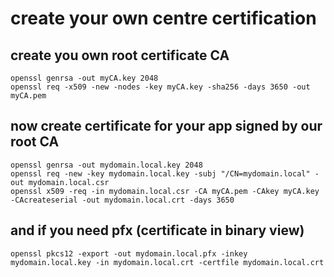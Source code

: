 # create your own centre certification
## create you own root certificate CA
```
openssl genrsa -out myCA.key 2048
openssl req -x509 -new -nodes -key myCA.key -sha256 -days 3650 -out myCA.pem
```
## now create certificate for your app signed by our root CA
```
openssl genrsa -out mydomain.local.key 2048
openssl req -new -key mydomain.local.key -subj "/CN=mydomain.local" -out mydomain.local.csr
openssl x509 -req -in mydomain.local.csr -CA myCA.pem -CAkey myCA.key -CAcreateserial -out mydomain.local.crt -days 3650
```
## and if you need pfx (certificate in binary view)
```
openssl pkcs12 -export -out mydomain.local.pfx -inkey mydomain.local.key -in mydomain.local.crt -certfile mydomain.local.crt
```
